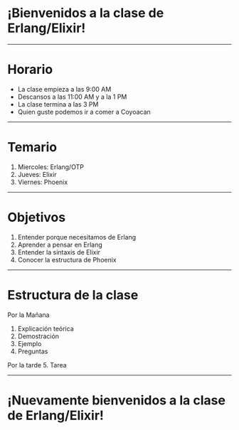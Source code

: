 
# ¡Bienvenidos a la clase de Erlang/Elixir!

---
# Horario

- La clase empieza a las 9:00 AM
- Descansos a las 11:00 AM y a la 1 PM
- La clase termina a las 3 PM
- Quien guste podemos ir a comer a Coyoacan

---
# Temario

1. Miercoles: Erlang/OTP
2. Jueves: Elixir
3. Viernes: Phoenix

---
# Objetivos

1. Entender porque necesitamos de Erlang 
2. Aprender a pensar en Erlang
3. Entender la sintaxis de Elixir
4. Conocer la estructura de Phoenix

---
# Estructura de la clase

Por la Mañana
1. Explicación teórica
2. Demostración
3. Ejemplo
4. Preguntas

Por la tarde
5. Tarea

---

# ¡Nuevamente bienvenidos a la clase de Erlang/Elixir!
